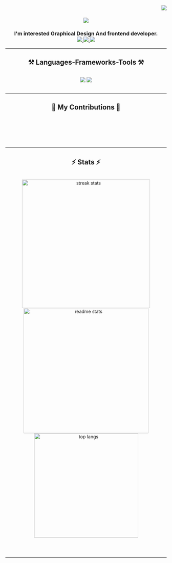<img align="right" src="https://visitor-badge.laobi.icu/badge?page_id=notfirsttt.notfirsttt" />

<h1 align="center">
    <img src="https://readme-typing-svg.herokuapp.com/?font=Audiowide&size=35&center=true&vCenter=true&width=500&height=70&duration=4000&lines=Hi+Guys+👋;+I'm+Rizkulloh+Alpriyansah;&color=8B0000" />


</h1>

<h3 align="center">I'm interested Graphical Design And frontend developer.

<br/>
 
<div align="center"> 
  <a href="mailto:rizkullahalfriansyah92@gmail.com">
    <img src="https://img.shields.io/badge/Gmail-333333?style=for-the-badge&logo=gmail&logoColor=red" />
  </a>
  <a href="https://linkedin.com/in/pedro-sales-muniz" target="_blank">
    <img src="https://img.shields.io/badge/LinkedIn-0077B5?style=for-the-badge&logo=linkedin&logoColor=white" target="_blank" />
  </a>
  <a href="https://notfirsttt.github.io" target="_blank">
     <img src="https://img.shields.io/badge/Portfolio-FF5722?style=for-the-badge&logo=todoist&logoColor=white" target="_blank" /> <!-- sqlite, safari, google-chrome are other good icon options -->
  </a>
</div>

 <hr/>
 
<h2 align="center">⚒️ Languages-Frameworks-Tools ⚒️</h2>
<br/>
<div align="center">
    <img src="https://skillicons.dev/icons?i=react,bootstrap,html,css,vscode,github,figma,tailwind,git" />
    <img src="https://skillicons.dev/icons?i=go,python,cpp,github,ai,pr,mysql" /><br>
</div>

<br/>
<hr/>

<div align="center">
  <h2>🐍 My Contributions 🐍</h2>
  <br>
<!--   <img alt="snake eating my contributions" src="https://raw.githubusercontent.com/notfirsttt/notfirsttt/output/github-contribution-grid-snake.svg" /> -->
  
  <br/><br/><br/>
</div>

<hr/>

<h2 align="center">⚡ Stats ⚡</h2>
<br>
<div align=center>
  <img width=400 src="https://streak-stats.demolab.com/?user=notfirsttt&theme=react&border_radius=10" alt="streak stats" />

<img width=390 src="https://github-readme-stats-git-masterrstaa-rickstaa.vercel.app/api?username=notfirsttt&count_private=true&show_icons=true&theme=react&rank_icon=github&border_radius=10" alt="readme stats" />

<img width=325 align="center" src="https://github-readme-stats-git-masterrstaa-rickstaa.vercel.app/api/top-langs/?username=notfirsttt&hide=HTML&langs_count=8&layout=compact&theme=react&border_radius=10" alt="top langs" />

</div>

<br/><br/>

<hr/>

<br/>


<br/>
